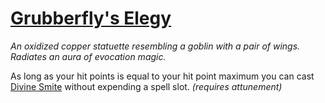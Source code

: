 # [Grubberfly's Elegy](https://hollowknight.wiki/w/Grubberfly%27s_Elegy)

*An oxidized copper statuette resembling a goblin with a pair of wings. Radiates an aura of evocation magic.*

As long as your hit points is equal to your hit point maximum you can cast [Divine Smite](https://5e.tools/spells.html#divine%20smite_xphb) without expending a spell slot. *(requires attunement)*
